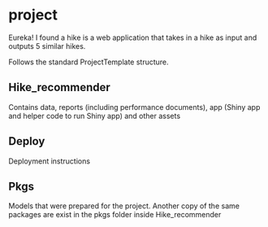 # project

Eureka! I found a hike is a web application that takes in a hike as input and outputs 5 similar hikes. 

Follows the standard ProjectTemplate structure. 

## Hike_recommender

Contains data, reports (including performance documents), app (Shiny app and helper code to run Shiny app) and other assets

## Deploy

Deployment instructions 

## Pkgs 

Models that were prepared for the project. Another copy of the same packages are exist in the pkgs folder inside Hike_recommender